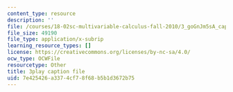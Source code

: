 ```yaml
---
content_type: resource
description: ''
file: /courses/18-02sc-multivariable-calculus-fall-2010/3_goGnJm5sA_captions.vtt
file_size: 49190
file_type: application/x-subrip
learning_resource_types: []
license: https://creativecommons.org/licenses/by-nc-sa/4.0/
ocw_type: OCWFile
resourcetype: Other
title: 3play caption file
uid: 7e425426-a337-4cf7-8f68-b5b1d3672b75
---
```

